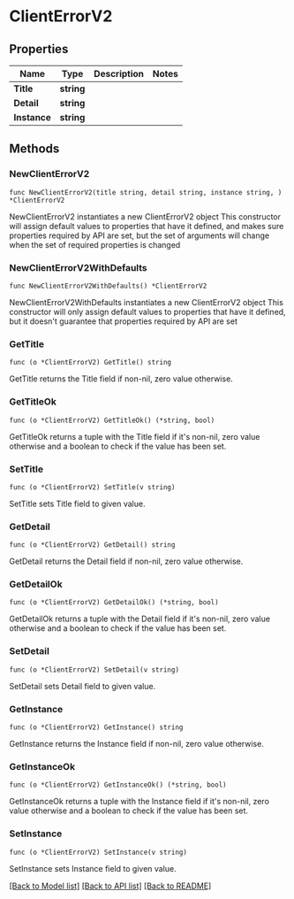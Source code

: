 # ClientErrorV2

## Properties

Name | Type | Description | Notes
------------ | ------------- | ------------- | -------------
**Title** | **string** |  | 
**Detail** | **string** |  | 
**Instance** | **string** |  | 

## Methods

### NewClientErrorV2

`func NewClientErrorV2(title string, detail string, instance string, ) *ClientErrorV2`

NewClientErrorV2 instantiates a new ClientErrorV2 object
This constructor will assign default values to properties that have it defined,
and makes sure properties required by API are set, but the set of arguments
will change when the set of required properties is changed

### NewClientErrorV2WithDefaults

`func NewClientErrorV2WithDefaults() *ClientErrorV2`

NewClientErrorV2WithDefaults instantiates a new ClientErrorV2 object
This constructor will only assign default values to properties that have it defined,
but it doesn't guarantee that properties required by API are set

### GetTitle

`func (o *ClientErrorV2) GetTitle() string`

GetTitle returns the Title field if non-nil, zero value otherwise.

### GetTitleOk

`func (o *ClientErrorV2) GetTitleOk() (*string, bool)`

GetTitleOk returns a tuple with the Title field if it's non-nil, zero value otherwise
and a boolean to check if the value has been set.

### SetTitle

`func (o *ClientErrorV2) SetTitle(v string)`

SetTitle sets Title field to given value.


### GetDetail

`func (o *ClientErrorV2) GetDetail() string`

GetDetail returns the Detail field if non-nil, zero value otherwise.

### GetDetailOk

`func (o *ClientErrorV2) GetDetailOk() (*string, bool)`

GetDetailOk returns a tuple with the Detail field if it's non-nil, zero value otherwise
and a boolean to check if the value has been set.

### SetDetail

`func (o *ClientErrorV2) SetDetail(v string)`

SetDetail sets Detail field to given value.


### GetInstance

`func (o *ClientErrorV2) GetInstance() string`

GetInstance returns the Instance field if non-nil, zero value otherwise.

### GetInstanceOk

`func (o *ClientErrorV2) GetInstanceOk() (*string, bool)`

GetInstanceOk returns a tuple with the Instance field if it's non-nil, zero value otherwise
and a boolean to check if the value has been set.

### SetInstance

`func (o *ClientErrorV2) SetInstance(v string)`

SetInstance sets Instance field to given value.



[[Back to Model list]](../README.md#documentation-for-models) [[Back to API list]](../README.md#documentation-for-api-endpoints) [[Back to README]](../README.md)



